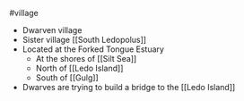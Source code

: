 #village 

- Dwarven village
- Sister village [[South Ledopolus]]
- Located at the Forked Tongue Estuary
	- At the shores of [[Silt Sea]]
	- North of [[Ledo Island]]
	- South of [[Gulg]]
- Dwarves are trying to build a bridge to the [[Ledo Island]]